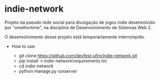 # indie-network

Projeto da pseudo rede social para divulgação de jogos indie desenvolvido por "omelhortime", na disciplina de Desenvolvimento de Sistemas Web 2.

O desenvolvimento desse projeto está temporariamente interrompido.

* How to use:

	* git clone https://github.com/devfest-ufrn/indie-network.git
	* pip install -r indie-network\requirements.txt
	* cd indie-network
	* python manage.py runserver